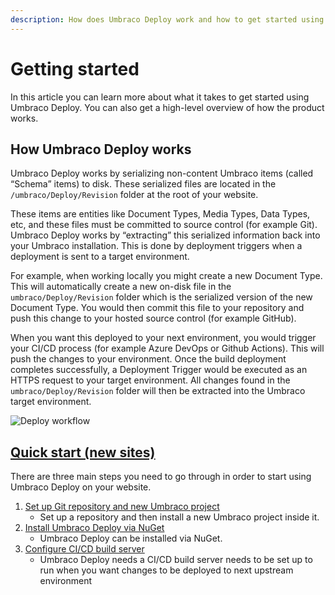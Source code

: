 ```yaml
---
description: How does Umbraco Deploy work and how to get started using Umbraco Deploy
---
```


# Getting started

In this article you can learn more about what it takes to get started using Umbraco Deploy. You can also get a high-level overview of how the product works.

## How Umbraco Deploy works

Umbraco Deploy works by serializing non-content Umbraco items (called “Schema” items) to disk. These serialized files are located in the `/umbraco/Deploy/Revision` folder at the root of your website.

These items are entities like Document Types, Media Types, Data Types, etc, and these files must be committed to source control (for example Git). Umbraco Deploy works by “extracting” this serialized information back into your Umbraco installation. This is done by deployment triggers when a deployment is sent to a target environment.

For example, when working locally you might create a new Document Type. This will automatically create a new on-disk file in the `umbraco/Deploy/Revision` folder which is the serialized version of the new Document Type. You would then commit this file to your repository and push this change to your hosted source control (for example GitHub).

When you want this deployed to your next environment, you would trigger your CI/CD process (for example Azure DevOps or Github Actions). This will push the changes to your environment. Once the build deployment completes successfully, a Deployment Trigger would be executed as an HTTPS request to your target environment. All changes found in the `umbraco/Deploy/Revision` folder will then be extracted into the Umbraco target environment.

![Deploy workflow](../../10/umbraco-deploy/images/Deploy\_concept.png)

## [Quick start (new sites)](getting-started/install-configure.md)

There are three main steps you need to go through in order to start using Umbraco Deploy on your website.

1. [Set up Git repository and new Umbraco project](getting-started/install-configure.md#prerequisites)
   * Set up a repository and then install a new Umbraco project inside it.
2. [Install Umbraco Deploy via NuGet](getting-started/install-configure.md#installing-and-configuring-umbraco-deploy)
   * Umbraco Deploy can be installed via NuGet.
3. [Configure CI/CD build server](getting-started/cicd-pipeline/README.md)
   * Umbraco Deploy needs a CI/CD build server needs to be set up to run when you want changes to be deployed to next upstream environment